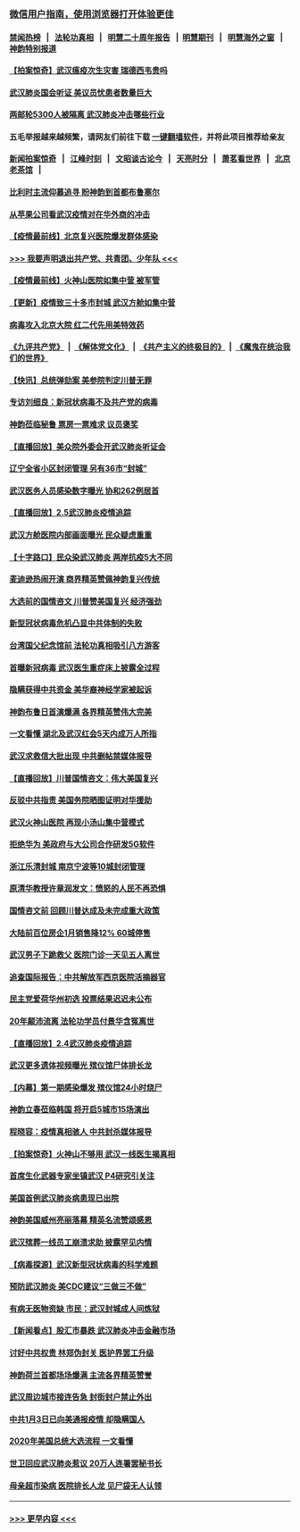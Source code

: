 ### [微信用户指南，使用浏览器打开体验更佳](https://github.com/gfw-breaker/banned-news1/blob/master/indexes/wechat-guide.md?t=0)
#### [禁闻热榜](热点新闻.md?t=0)  &nbsp;&nbsp;|&nbsp;&nbsp; [法轮功真相](https://github.com/gfw-breaker/truth/blob/master/README.md?t=0) &nbsp;&nbsp;|&nbsp;&nbsp; [明慧二十周年报告](https://github.com/gfw-breaker/mh-reports/blob/master/README.md?t=0) &nbsp;&nbsp;|&nbsp;&nbsp;[明慧期刊](https://github.com/gfw-breaker/mh-qikan) &nbsp;&nbsp;|&nbsp;&nbsp; [明慧海外之窗](https://github.com/gfw-breaker/mh-news/blob/master/README.md?t=0) &nbsp;&nbsp;|&nbsp;&nbsp; [神韵特别报道](https://github.com/gfw-breaker/mh-news/blob/master/shenyun.md?t=0)
#### [【拍案惊奇】武汉瘟疫次生灾害 瑞德西韦贵吗](../pages/nf4514/n11847587.md?t=02062033) 
#### [武汉肺炎国会听证 美议员忧患者数量巨大](../pages/nf4514/n11844851.md?t=02062033) 
#### [两邮轮5300人被隔离 武汉肺炎冲击哪些行业](../pages/nf4514/n11847456.md?t=02062033) 
#### 五毛举报越来越频繁，请网友们前往下载 [一键翻墙软件](https://github.com/gfw-breaker/ssr-accounts)，并将此项目推荐给亲友
#### [新闻拍案惊奇](https://github.com/gfw-breaker/banned-news1/blob/master/pages/link4.md) &nbsp;&nbsp;|&nbsp;&nbsp; [江峰时刻](https://github.com/gfw-breaker/banned-news1/blob/master/pages/link4.md) &nbsp;&nbsp;|&nbsp;&nbsp; [文昭谈古论今](https://github.com/gfw-breaker/banned-news1/blob/master/pages/link4.md) &nbsp;&nbsp;|&nbsp;&nbsp; [天亮时分](https://github.com/gfw-breaker/banned-news1/blob/master/pages/link4.md) &nbsp;&nbsp;|&nbsp;&nbsp; [萧茗看世界](https://github.com/gfw-breaker/banned-news1/blob/master/pages/link4.md) &nbsp;&nbsp;|&nbsp;&nbsp; [北京老茶馆](https://github.com/gfw-breaker/banned-news1/blob/master/pages/link4.md) &nbsp;&nbsp;|&nbsp;&nbsp; 
#### [比利时主流仰慕追寻 盼神韵到首都布鲁塞尔](../pages/nf4514/n11847614.md?t=02062033) 
#### [从苹果公司看武汉疫情对在华外商的冲击](../pages/nf4514/n11847586.md?t=02062033) 
#### [【疫情最前线】北京复兴医院爆发群体感染](../pages/nf4514/n11847626.md?t=02062033) 
#### [>>> 我要声明退出共产党、共青团、少年队 <<<](https://github.com/begood0513/goodnews/blob/master/quit/letter.md) 
#### [【疫情最前线】火神山医院如集中营 被军管](../pages/nf4514/n11847524.md?t=02062033) 
#### [【更新】疫情致三十多市封城 武汉方舱如集中营](../pages/nf4514/n11801312.md?t=02062033) 
#### [病毒攻入北京大院 红二代先用美特效药](../pages/nf4514/n11847427.md?t=02062033) 
#### [《九评共产党》](https://github.com/begood0513/9ping.md/blob/master/README.md) &nbsp;|&nbsp; [《解体党文化》](../../../../jtdwh.md/blob/master/README.md)  &nbsp;|&nbsp; [《共产主义的终极目的》](../../../../gczydzjmd.md/blob/master/README.md) &nbsp;|&nbsp; [《魔鬼在统治我们的世界》](../../../../mgztzwmdsj.md/blob/master/README.md) 
#### [【快讯】总统弹劾案 美参院判定川普无罪](../pages/nf4514/n11847316.md?t=02062033) 
#### [专访刘细良：新冠状病毒不及共产党的病毒](../pages/nf4514/n11847164.md?t=02062033) 
#### [神韵莅临秘鲁 票房一票难求 议员褒奖](../pages/nf4514/n11847036.md?t=02062033) 
#### [【直播回放】美众院外委会开武汉肺炎听证会](../pages/nf4514/n11846727.md?t=02062033) 
#### [辽宁全省小区封闭管理 另有36市“封城”](../pages/nf4514/n11846879.md?t=02062033) 
#### [武汉医务人员感染数字曝光 协和262例居首](../pages/nf4514/n11846742.md?t=02062033) 
#### [【直播回放】2.5武汉肺炎疫情追踪](../pages/nf4514/n11846437.md?t=02062033) 
#### [武汉方舱医院内部画面曝光 民众疑虑重重](../pages/nf4514/n11846442.md?t=02062033) 
#### [【十字路口】民众染武汉肺炎 两岸抗疫5大不同](../pages/nf4514/n11845264.md?t=02062033) 
#### [麦迪逊热闹开演 商界精英赞佩神韵复兴传统](../pages/nf4514/n11846113.md?t=02062033) 
#### [大选前的国情咨文 川普赞美国复兴 经济强劲](../pages/nf4514/n11845526.md?t=02062033) 
#### [新型冠状病毒危机凸显中共体制的失败](../pages/nf4514/n11844970.md?t=02062033) 
#### [台湾国父纪念馆前 法轮功真相吸引八方游客](../pages/nf4514/n11843885.md?t=02062033) 
#### [首曝新冠病毒 武汉医生重症床上披露全过程](../pages/nf4514/n11845150.md?t=02062033) 
#### [隐瞒获得中共资金 美华裔神经学家被起诉](../pages/nf4514/n11844879.md?t=02062033) 
#### [神韵布鲁日首演爆满 各界精英赞伟大完美](../pages/nf4514/n11845302.md?t=02062033) 
#### [一文看懂 湖北及武汉红会5天内成万人所指](../pages/nf4514/n11844315.md?t=02062033) 
#### [武汉求救信大批出现 中共删帖禁媒体报导](../pages/nf4514/n11845064.md?t=02062033) 
#### [【直播回放】川普国情咨文：伟大美国复兴](../pages/nf4514/n11842079.md?t=02062033) 
#### [反驳中共指责 美国务院晒图证明对华援助](../pages/nf4514/n11844859.md?t=02062033) 
#### [武汉火神山医院 再现小汤山集中营模式](../pages/nf4514/n11844763.md?t=02062033) 
#### [拒绝华为 美政府与大公司合作研发5G软件](../pages/nf4514/n11844625.md?t=02062033) 
#### [浙江乐清封城 南京宁波等10城封闭管理](../pages/nf4514/n11844464.md?t=02062033) 
#### [原清华教授许章润发文：愤怒的人民不再恐惧](../pages/nf4514/n11844347.md?t=02062033) 
#### [国情咨文前 回顾川普达成及未完成重大政策](../pages/nf4514/n11844581.md?t=02062033) 
#### [大陆前百位房企1月销售降12% 60城停售](../pages/nf4514/n11844398.md?t=02062033) 
#### [武汉男子下跪救父 医院门诊一天见五人离世](../pages/nf4514/n11844073.md?t=02062033) 
#### [追查国际报告：中共解放军西京医院活摘器官](../pages/nf4514/n11838359.md?t=02062033) 
#### [民主党爱荷华州初选 投票结果迟迟未公布](../pages/nf4514/n11844207.md?t=02062033) 
#### [20年颠沛流离 法轮功学员付景华含冤离世](../pages/nf4514/n11841986.md?t=02062033) 
#### [【直播回放】2.4武汉肺炎疫情追踪](../pages/nf4514/n11844032.md?t=02062033) 
#### [武汉更多遗体视频曝光 殡仪馆尸体排长龙](../pages/nf4514/n11844057.md?t=02062033) 
#### [【内幕】第一期感染爆发 殡仪馆24小时烧尸](../pages/nf4514/n11843944.md?t=02062033) 
#### [神韵立春莅临韩国 将开启5城市15场演出](../pages/nf4514/n11843781.md?t=02062033) 
#### [程晓容：疫情真相骇人 中共封杀媒体报导](../pages/nf4514/n11843546.md?t=02062033) 
#### [【拍案惊奇】火神山不够用 武汉一线医生揭真相](../pages/nf4514/n11842682.md?t=02062033) 
#### [首席生化武器专家坐镇武汉 P4研究引关注](../pages/nf4514/n11842412.md?t=02062033) 
#### [美国首例武汉肺炎病患现已出院](../pages/nf4514/n11842740.md?t=02062033) 
#### [神韵美国威州亮丽落幕 精英名流赞颂感恩](../pages/nf4514/n11842912.md?t=02062033) 
#### [武汉殡葬一线员工崩溃求助 披露罕见内情](../pages/nf4514/n11842482.md?t=02062033) 
#### [【病毒探源】武汉新型冠状病毒的科学难题](../pages/nf4514/n11842176.md?t=02062033) 
#### [预防武汉肺炎 美CDC建议“三做三不做”](../pages/nf4514/n11842700.md?t=02062033) 
#### [有病无医物资缺 市民：武汉封城成人间炼狱](../pages/nf4514/n11839878.md?t=02062033) 
#### [【新闻看点】股汇市暴跌 武汉肺炎冲击金融市场](../pages/nf4514/n11842216.md?t=02062033) 
#### [讨好中共权贵 林郑伪封关 医护界罢工升级](../pages/nf4514/n11842359.md?t=02062033) 
#### [神韵荷兰首都场场爆满 主流各界精英赞誉](../pages/nf4514/n11842287.md?t=02062033) 
#### [武汉周边城市接连告急 封街封户禁止外出](../pages/nf4514/n11842277.md?t=02062033) 
#### [中共1月3日已向美通报疫情 却隐瞒国人](../pages/nf4514/n11841978.md?t=02062033) 
#### [2020年美国总统大选流程 一文看懂](../pages/nf4514/n11842056.md?t=02062033) 
#### [世卫回应武汉肺炎惹议 20万人连署罢秘书长](../pages/nf4514/n11841664.md?t=02062033) 
#### [母亲超市染病 医院排长人龙 见尸袋无人认领](../pages/nf4514/n11841762.md?t=02062033) 

----
#### [ >>> 更早内容 <<< ](../indexes/nf4514-earlier.md)
